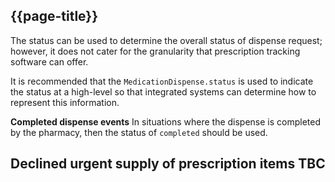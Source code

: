 ## {{page-title}}

The status can be used to determine the overall status of dispense request; however, it does not cater for the granularity that prescription tracking software can offer.

It is recommended that the `MedicationDispense.status` is used to indicate the status at a high-level so that integrated systems can determine how to represent this information.


**Completed dispense events**
In situations where the dispense is completed by the pharmacy, then the status of `completed` should be used.


**Declined urgent supply of prescription items**
TBC
---